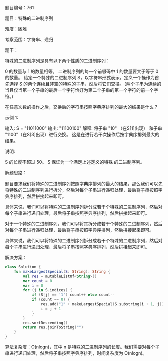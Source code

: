 题目编号：761

题目：特殊的二进制序列

难度：困难

考察范围：字符串、递归

题干：

特殊的二进制序列是具有以下两个性质的二进制序列：

0 的数量与 1 的数量相等。
二进制序列的每一个前缀码中 1 的数量要大于等于 0 的数量。
给定一个特殊的二进制序列 S，以字符串形式表示。定义一个操作为首先选择 S 的两个连续且非空的特殊的子串，然后将它们交换。（两个子串为连续的当且仅当第一个子串的最后一个字符恰好为第二个子串的第一个字符的前一个字符。)

在任意次数的操作之后，交换后的字符串按照字典序排列的最大的结果是什么？

示例 1:

输入: S = "11011000"
输出: "11100100"
解释:
将子串 "10" （在S[1]出现） 和子串 "1100"（在S[3]出现）进行交换。
这是在进行若干次操作后按字典序排列最大的结果。

说明:

S 的长度不超过 50。
S 保证为一个满足上述定义的特殊 的二进制序列。

解题思路：

题目要求我们将特殊的二进制序列按照字典序排列的最大的结果，那么我们可以先将特殊的二进制序列进行拆分，然后对每个子串进行递归处理，最后将子串按照字典序排列，然后拼接起来即可。

具体来说，我们可以将特殊的二进制序列拆分成若干个特殊的二进制序列，然后对每个子串进行递归处理，最后将子串按照字典序排列，然后拼接起来即可。

对于一个特殊的二进制序列，我们可以将其拆分成若干个特殊的二进制序列，然后对每个子串进行递归处理，最后将子串按照字典序排列，然后拼接起来即可。

具体来说，我们可以将特殊的二进制序列拆分成若干个特殊的二进制序列，然后对每个子串进行递归处理，最后将子串按照字典序排列，然后拼接起来即可。

解决方案：

```kotlin
class Solution {
    fun makeLargestSpecial(S: String): String {
        val res = mutableListOf<String>()
        var count = 0
        var i = 0
        for (j in S.indices) {
            if (S[j] == '1') count++ else count--
            if (count == 0) {
                res.add("1" + makeLargestSpecial(S.substring(i + 1, j)) + "0")
                i = j + 1
            }
        }
        res.sortDescending()
        return res.joinToString("")
    }
}
```

算法复杂度：O(nlogn)，其中 n 是特殊的二进制序列的长度。我们需要对每个子串进行递归处理，然后将子串按照字典序排列，时间复杂度为 O(nlogn)。